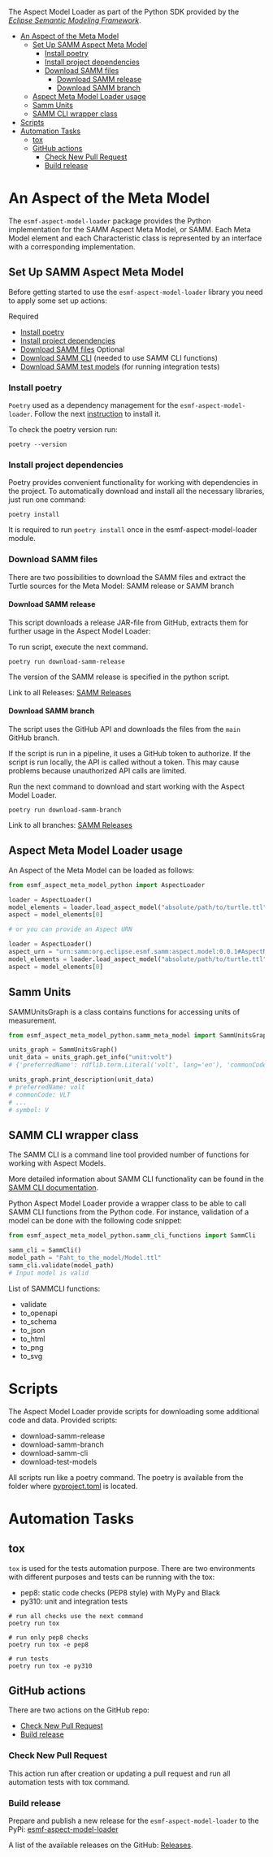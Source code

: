 The Aspect Model Loader as part of the Python SDK provided by the [*Eclipse Semantic Modeling Framework*](
https://projects.eclipse.org/projects/dt.esmf).

<!-- TOC -->
* [An Aspect of the Meta Model](#an-aspect-of-the-meta-model)
  * [Set Up SAMM Aspect Meta Model](#set-up-samm-aspect-meta-model)
    * [Install poetry](#install-poetry)
    * [Install project dependencies](#install-project-dependencies)
    * [Download SAMM files](#download-samm-files)
      * [Download SAMM release](#download-samm-release)
      * [Download SAMM branch](#download-samm-branch)
  * [Aspect Meta Model Loader usage](#aspect-meta-model-loader-usage)
  * [Samm Units](#samm-units)
  * [SAMM CLI wrapper class](#samm-cli-wrapper-class)
* [Scripts](#scripts)
* [Automation Tasks](#automation-tasks)
  * [tox](#tox)
  * [GitHub actions](#github-actions)
    * [Check New Pull Request](#check-new-pull-request)
    * [Build release](#build-release)
<!-- TOC -->

# An Aspect of the Meta Model

The `esmf-aspect-model-loader` package provides the Python implementation for the SAMM Aspect Meta Model, or SAMM.
Each Meta Model element and each Characteristic class is represented by an interface with a corresponding
implementation.

## Set Up SAMM Aspect Meta Model

Before getting started to use the `esmf-aspect-model-loader` library you need to apply some set up actions:

Required
- [Install poetry](#install-poetry)
- [Install project dependencies](#install-project-dependencies)
- [Download SAMM files](#download-samm-files)
Optional
- [Download SAMM CLI](#download-samm-cli) (needed  to use SAMM CLI functions)
- [Download SAMM test models](#download-test-models) (for running integration tests)

### Install poetry

`Poetry` used as a dependency management for the `esmf-aspect-model-loader`. Follow the next [instruction](https://python-poetry.org/docs/#installation)
 to install it.

To check the poetry version run:
```console
poetry --version
```

### Install project dependencies

Poetry provides convenient functionality for working with dependencies in the project.
To automatically download and install all the necessary libraries, just run one command:
```console
poetry install
```
It is required to run `poetry install` once in the esmf-aspect-model-loader module.

### Download SAMM files

There are two possibilities to download the SAMM files and extract the Turtle sources for the Meta Model: 
SAMM release or SAMM branch

#### Download SAMM release

This script downloads a release JAR-file from GitHub, extracts them for further usage in the Aspect Model Loader:

To run script, execute the next command.
```console
poetry run download-samm-release
```
The version of the SAMM release is specified in the python script.

Link to all Releases: [SAMM Releases](https://github.com/eclipse-esmf/esmf-semantic-aspect-meta-model/releases)

#### Download SAMM branch

The script uses the GitHub API and downloads the files from the `main` GitHub branch. 

If the script is run in a pipeline, it uses a GitHub token to authorize. If the script is run locally, 
the API is called without a token. This may cause problems because unauthorized API calls are limited.

Run the next command to download and start working with the Aspect Model Loader.
```console
poetry run download-samm-branch
```
Link to all branches: [SAMM Releases](https://github.com/eclipse-esmf/esmf-semantic-aspect-meta-model/branches)

## Aspect Meta Model Loader usage

An Aspect of the Meta Model can be loaded as follows:
```python
from esmf_aspect_meta_model_python import AspectLoader

loader = AspectLoader()
model_elements = loader.load_aspect_model("absolute/path/to/turtle.ttl")
aspect = model_elements[0]

# or you can provide an Aspect URN

loader = AspectLoader()
aspect_urn = "urn:samm:org.eclipse.esmf.samm:aspect.model:0.0.1#AspectName"
model_elements = loader.load_aspect_model("absolute/path/to/turtle.ttl", aspect_urn)
aspect = model_elements[0]
```

## Samm Units

SAMMUnitsGraph is a class contains functions for accessing units of measurement.
```python 
from esmf_aspect_meta_model_python.samm_meta_model import SammUnitsGraph

units_graph = SammUnitsGraph()
unit_data = units_graph.get_info("unit:volt")
# {'preferredName': rdflib.term.Literal('volt', lang='en'), 'commonCode': rdflib.term.Literal('VLT'), ... }

units_graph.print_description(unit_data)
# preferredName: volt
# commonCode: VLT
# ...
# symbol: V
```

## SAMM CLI wrapper class

The SAMM CLI is a command line tool provided number of functions for working with Aspect Models.

More detailed information about SAMM CLI functionality can be found in the 
[SAMM CLI documentation](https://eclipse-esmf.github.io/esmf-developer-guide/tooling-guide/samm-cli.html).

Python Aspect Model Loader provide a wrapper class to be able to call SAMM CLI functions from the Python code.
For instance, validation of a model can be done with the following code snippet:

```python
from esmf_aspect_meta_model_python.samm_cli_functions import SammCli

samm_cli = SammCli()
model_path = "Paht_to_the_model/Model.ttl"
samm_cli.validate(model_path)
# Input model is valid
```

List of SAMMCLI functions:
- validate
- to_openapi
- to_schema
- to_json
- to_html
- to_png
- to_svg

# Scripts

The Aspect Model Loader provide scripts for downloading some additional code and data.
Provided scripts:
 - download-samm-release
 - download-samm-branch
 - download-samm-cli
 - download-test-models

All scripts run like a poetry command. The poetry is available from the folder where [pyproject.toml](pyproject.toml) 
is located.

# Automation Tasks
## tox

`tox` is used for the tests automation purpose. There are two environments with different purposes and tests can 
be running with the tox:
- pep8: static code checks (PEP8 style) with MyPy and Black
- py310: unit and integration tests

```console
# run all checks use the next command
poetry run tox

# run only pep8 checks
poetry run tox -e pep8

# run tests
poetry run tox -e py310
```

## GitHub actions

There are two actions on the GitHub repo:
- [Check New Pull Request](../../.github/workflows/push_request_check.yml)
- [Build release](../../.github/workflows/tagged_release.yml)

### Check New Pull Request
This action run after creation or updating a pull request and run all automation tests with tox command.

### Build release
Prepare and publish a new release for the `esmf-aspect-model-loader` to the PyPi: 
[esmf-aspect-model-loader](https://pypi.org/project/esmf-aspect-model-loader/.)

A list of the available releases on the GitHub: 
[Releases](https://github.com/eclipse-esmf/esmf-sdk-py-aspect-model-loader/releases). 
